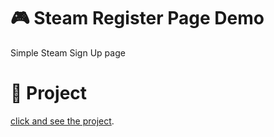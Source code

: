 # 🎮 Steam Register Page Demo
Simple Steam Sign Up page

# 🔗 Project 
[click and see the project](https://steam-register-efe-ataroglu.netlify.app/).
